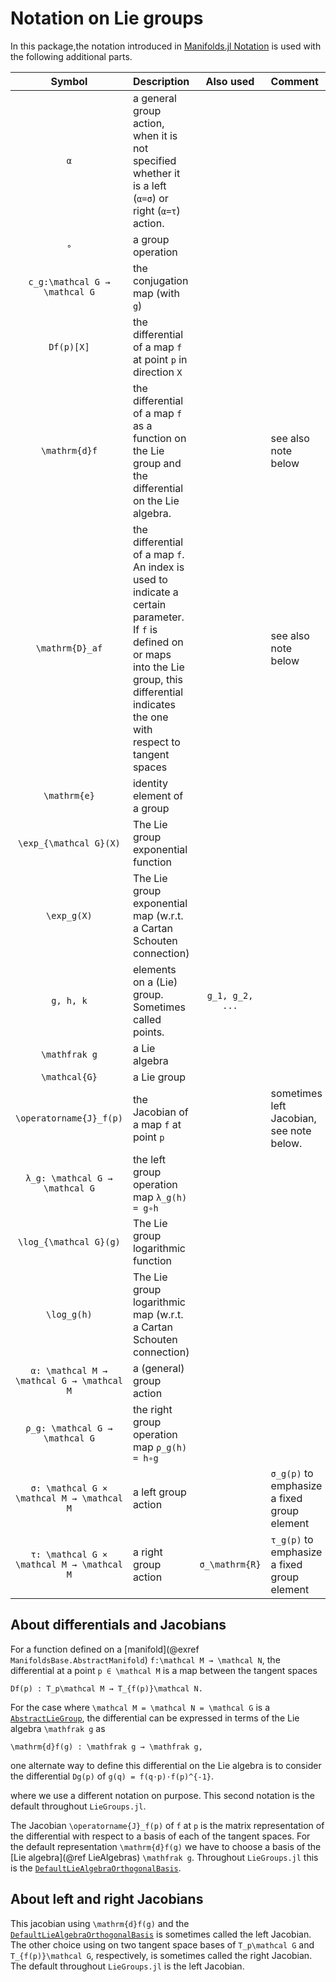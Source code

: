 # Notation on Lie groups

In this package,the notation introduced in [Manifolds.jl Notation](https://juliamanifolds.github.io/Manifolds.jl/latest/misc/notation.html) is used with the following additional parts.

| Symbol | Description | Also used | Comment |
|:----:|:--------------- |:----:|:--- |
| ``α`` | a general group action, when it is not specified whether it is a left (``α=σ``) or right (``α=τ``) action. | | |
| ``∘`` | a group operation | | |
| ``c_g:\mathcal G → \mathcal G`` | the conjugation map (with `g`) | | |
| ``Df(p)[X]`` | the differential of a map `f` at point `p` in direction `X` | | |
| ``\mathrm{d}f`` | the differential of a map `f` as a function on the Lie group and the differential on the Lie algebra. | | see also note below |
| ``\mathrm{D}_af`` | the differential of a map `f`. An index is used to indicate a certain parameter. If ``f`` is defined on or maps into the Lie group, this differential indicates the one with respect to tangent spaces  | | see also note below|
| ``\mathrm{e}`` | identity element of a group | | |
| ``\exp_{\mathcal G}(X)`` | The Lie group exponential function | | |
| ``\exp_g(X)`` | The Lie group exponential map (w.r.t. a Cartan Schouten connection) | | |
| ``g, h, k`` | elements on a (Lie) group. Sometimes called points. | ``g_1, g_2, ...`` | |
| ``\mathfrak g`` | a Lie algebra | | |
| ``\mathcal{G}`` | a Lie group | | |
| ``\operatorname{J}_f(p)`` | the Jacobian of a map `f` at point `p` | | sometimes left Jacobian, see note below. |
| ``λ_g: \mathcal G → \mathcal G`` | the left group operation map ``λ_g(h) = g∘h`` | | |
| ``\log_{\mathcal G}(g)`` | The Lie group logarithmic function | | |
| ``\log_g(h)`` | The Lie group logarithmic map (w.r.t. a Cartan Schouten connection) | | |
| ``α: \mathcal M → \mathcal G → \mathcal M`` | a (general) group action | | |
| ``ρ_g: \mathcal G → \mathcal G`` | the right group operation map ``ρ_g(h) = h∘g`` | | |
| ``σ: \mathcal G × \mathcal M → \mathcal M`` | a left group action | | ``σ_g(p)`` to emphasize a fixed group element |
| ``τ: \mathcal G × \mathcal M → \mathcal M`` | a right group action | ``σ_\mathrm{R}`` | ``τ_g(p)`` to emphasize a fixed group element |

## About differentials and Jacobians

For a function defined on a [manifold](@exref `ManifoldsBase.AbstractManifold`) ``f:\mathcal M → \mathcal N``, the differential at a point ``p ∈ \mathcal M`` is a map between the tangent spaces

```
Df(p) : T_p\mathcal M → T_{f(p)}\mathcal N.
```

For the case where ``\mathcal M = \mathcal N = \mathcal G`` is a [`AbstractLieGroup`](@ref), the differential can be expressed in terms of the Lie algebra ``\mathfrak g`` as

```
\mathrm{d}f(g) : \mathfrak g → \mathfrak g,
```

one alternate way to define this differential on the Lie algebra is to consider the differential ``Dg(p)`` of ``g(q) = f(q⋅p)⋅f(p)^{-1}``.

where we use a different notation on purpose. This second notation is the default throughout `LieGroups.jl`.

The Jacobian ``\operatorname{J}_f(p)`` of ``f`` at ``p`` is the matrix representation of the differential with respect to a basis of each of the tangent spaces.
For the default representation ``\mathrm{d}f(g)`` we have to choose a basis of the [Lie algebra](@ref LieAlgebras) ``\mathfrak g``.
Throughout `LieGroups.jl` this is the [`DefaultLieAlgebraOrthogonalBasis`](@ref).

## About left and right Jacobians

This jacobian using ``\mathrm{d}f(g)`` and the [`DefaultLieAlgebraOrthogonalBasis`](@ref) is sometimes called the left Jacobian.
The other choice using on two tangent space bases of ``T_p\mathcal G`` and ``T_{f(p)}\mathcal G``, respectively, is sometimes called the right Jacobian.
The default throughout `LieGroups.jl` is the left Jacobian.
